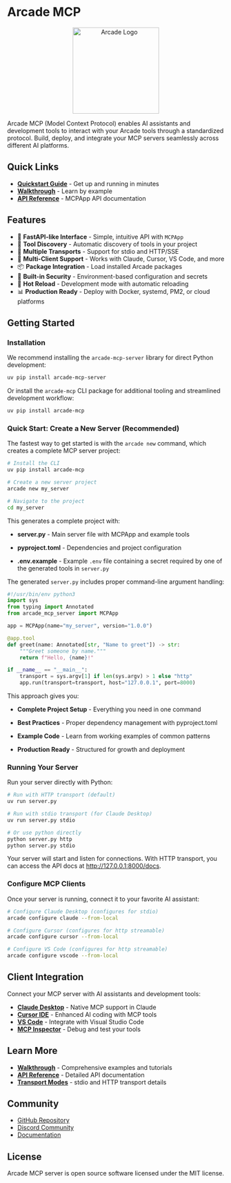 # Arcade MCP

<p align="center">
  <img src="https://docs.arcade.dev/images/logo/arcade-logo.png" alt="Arcade Logo" width="200"/>
</p>

Arcade MCP (Model Context Protocol) enables AI assistants and development tools to interact with your Arcade tools through a standardized protocol. Build, deploy, and integrate your MCP servers seamlessly across different AI platforms.

## Quick Links

- **[Quickstart Guide](getting-started/quickstart.md)** - Get up and running in minutes
- **[Walkthrough](examples/README.md)** - Learn by example
- **[API Reference](api/mcp_app.md)** - MCPApp API documentation

## Features

- 🚀 **FastAPI-like Interface** - Simple, intuitive API with `MCPApp`
- 🔧 **Tool Discovery** - Automatic discovery of tools in your project
- 🔌 **Multiple Transports** - Support for stdio and HTTP/SSE
- 🤖 **Multi-Client Support** - Works with Claude, Cursor, VS Code, and more
- 📦 **Package Integration** - Load installed Arcade packages
- 🔐 **Built-in Security** - Environment-based configuration and secrets
- 🔄 **Hot Reload** - Development mode with automatic reloading
- 📊 **Production Ready** - Deploy with Docker, systemd, PM2, or cloud platforms

## Getting Started

### Installation

We recommend installing the `arcade-mcp-server` library for direct Python development:

```bash
uv pip install arcade-mcp-server
```

Or install the `arcade-mcp` CLI package for additional tooling and streamlined development workflow:

```bash
uv pip install arcade-mcp
```

### Quick Start: Create a New Server (Recommended)

The fastest way to get started is with the `arcade new` command, which creates a complete MCP server project:

```bash
# Install the CLI
uv pip install arcade-mcp

# Create a new server project
arcade new my_server

# Navigate to the project
cd my_server
```

This generates a complete project with:

- **server.py** - Main server file with MCPApp and example tools

- **pyproject.toml** - Dependencies and project configuration

- **.env.example** - Example `.env` file containing a secret required by one of the generated tools in `server.py`

The generated `server.py` includes proper command-line argument handling:

```python
#!/usr/bin/env python3
import sys
from typing import Annotated
from arcade_mcp_server import MCPApp

app = MCPApp(name="my_server", version="1.0.0")

@app.tool
def greet(name: Annotated[str, "Name to greet"]) -> str:
    """Greet someone by name."""
    return f"Hello, {name}!"

if __name__ == "__main__":
    transport = sys.argv[1] if len(sys.argv) > 1 else "http"
    app.run(transport=transport, host="127.0.0.1", port=8000)
```

This approach gives you:
- **Complete Project Setup** - Everything you need in one command

- **Best Practices** - Proper dependency management with pyproject.toml

- **Example Code** - Learn from working examples of common patterns

- **Production Ready** - Structured for growth and deployment

### Running Your Server

Run your server directly with Python:

```bash
# Run with HTTP transport (default)
uv run server.py

# Run with stdio transport (for Claude Desktop)
uv run server.py stdio

# Or use python directly
python server.py http
python server.py stdio
```

Your server will start and listen for connections. With HTTP transport, you can access the API docs at http://127.0.0.1:8000/docs.

### Configure MCP Clients

Once your server is running, connect it to your favorite AI assistant:

```bash
# Configure Claude Desktop (configures for stdio)
arcade configure claude --from-local

# Configure Cursor (configures for http streamable)
arcade configure cursor --from-local

# Configure VS Code (configures for http streamable)
arcade configure vscode --from-local
```


## Client Integration

Connect your MCP server with AI assistants and development tools:

- **[Claude Desktop](clients/claude.md)** - Native MCP support in Claude
- **[Cursor IDE](clients/cursor.md)** - Enhanced AI coding with MCP tools
- **[VS Code](clients/vscode.md)** - Integrate with Visual Studio Code
- **[MCP Inspector](clients/inspector.md)** - Debug and test your tools


## Learn More

- **[Walkthrough](examples/README.md)** - Comprehensive examples and tutorials
- **[API Reference](api/mcp_app.md)** - Detailed API documentation
- **[Transport Modes](advanced/transports.md)** - stdio and HTTP transport details

## Community

- [GitHub Repository](https://github.com/ArcadeAI/arcade-mcp)
- [Discord Community](https://discord.com/invite/GUZEMpEZ9p)
- [Documentation](https://docs.arcade.dev)

## License

Arcade MCP server is open source software licensed under the MIT license.
